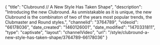 {
    "title": "Clubround \/\/ A New Style Has Taken Shape",
    "description": "Introducing the new Clubround. As unmistakable as it is unique, the new Clubround is the combinaton of two of the years most popular trends, the Clubmaster and Round styles.",
    "channelid": "3764789",
    "videoid": "66178036",
    "date_created": "1460126001",
    "date_modified": "1470331811",
    "type": "captivate",
    "layout": "channelVideo",
    "url": "\/style\/clubround-a-new-style-has-taken-shape\/3764789-66178036"
}